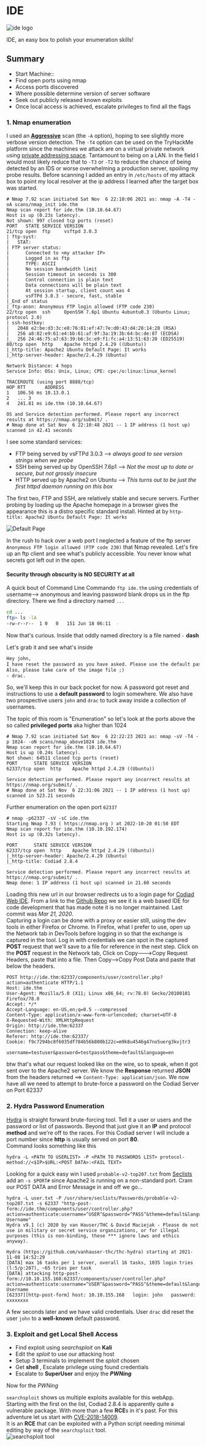 # IDE  
![ide logo](imgs/ide_room_logo.png)

IDE, an easy box to polish your enumeration skills!

## Summary

  * Start Machine::
  * Find open ports using nmap
  * Access ports discovered
  * Where possible determine version of server software
  * Seek out publicly released known exploits
  * Once local access is achieved, escalate privileges to find all the flags

### 1. Nmap enumeration

I used an [**Aggressive**](https://nmap.org/book/vscan-examples.html) scan (the `-A` option), hoping to see slightly more verbose version detection. The `-T4` option can be used on the TryHackMe platform since the machines we attack are on a virtual private network using [private addressing space](https://en.wikipedia.org/wiki/Private_network#Private_IPv4_addresses). Tantamount to being on a LAN. In the field I would most likely reduce that to `-T3` or `-T2` to reduce the chance of being detected by an IDS or worse overwhelming a production server, spoiling my probe results. Before scanning I added an entry in `/etc/hosts` of my attack box to point my local resolver at the ip address I learned after the target box was started.

```console
# Nmap 7.92 scan initiated Sat Nov  6 22:10:06 2021 as: nmap -A -T4 -oA scans/nmap_init ide.thm
Nmap scan report for ide.thm (10.10.64.67)
Host is up (0.23s latency).
Not shown: 997 closed tcp ports (reset)
PORT   STATE SERVICE VERSION
21/tcp open  ftp     vsftpd 3.0.3
| ftp-syst:
|   STAT:
| FTP server status:
|      Connected to <my attacker IP>
|      Logged in as ftp
|      TYPE: ASCII
|      No session bandwidth limit
|      Session timeout in seconds is 300
|      Control connection is plain text
|      Data connections will be plain text
|      At session startup, client count was 4
|      vsFTPd 3.0.3 - secure, fast, stable
|_End of status
|_ftp-anon: Anonymous FTP login allowed (FTP code 230)
22/tcp open  ssh     OpenSSH 7.6p1 Ubuntu 4ubuntu0.3 (Ubuntu Linux; protocol 2.0)
| ssh-hostkey:
|   2048 e2:be:d3:3c:e8:76:81:ef:47:7e:d0:43:d4:28:14:28 (RSA)
|   256 a8:82:e9:61:e4:bb:61:af:9f:3a:19:3b:64:bc:de:87 (ECDSA)
|_  256 24:46:75:a7:63:39:b6:3c:e9:f1:fc:a4:13:51:63:20 (ED25519)
80/tcp open  http    Apache httpd 2.4.29 ((Ubuntu))
|_http-title: Apache2 Ubuntu Default Page: It works
|_http-server-header: Apache/2.4.29 (Ubuntu)

Network Distance: 4 hops
Service Info: OSs: Unix, Linux; CPE: cpe:/o:linux:linux_kernel

TRACEROUTE (using port 8888/tcp)
HOP RTT       ADDRESS
1   106.56 ms 10.13.0.1
2   ... 3
4   241.81 ms ide.thm (10.10.64.67)

OS and Service detection performed. Please report any incorrect results at https://nmap.org/submit/ .
# Nmap done at Sat Nov  6 22:10:48 2021 -- 1 IP address (1 host up) scanned in 42.41 seconds
```

I see some standard services:  

* FTP being served by vsFTPd 3.0.3 --> *always good to see version strings when we probe*
* SSH being served up by OpenSSH 7.6p1 --> *Not the most up to date or secure, but not grossly insecure*
* HTTP served up by Apache2 on Ubuntu --> *This turns out to be just the first httpd daemon running on this box*

The first two, FTP and SSH, are relatively stable and secure servers. Further probing by loading up the Apache homepage in a browser gives the appearance this is a distro specific  standard install. Hinted at by `http-title: Apache2 Ubuntu Default Page: It works`

![Default Page](imgs/screenshot_default_page.png)

In the rush to hack over a web port I neglected a feature of the ftp server `Anonymous FTP login allowed (FTP code 230)` that Nmap revealed. Let's fire up an ftp client and see what's publicly accessible. You never know what secrets got left out in the open.

#### Security through obscurity is **NO SECURITY** at all

A quick bout of Command Line Commando `ftp ide.thm` using credentials of username--> anonymous and leaving password blank drops us in the ftp directory. There we find a directory named `...`
```sh
cd ...
ftp> ls -lA
-rw-r--r--  1 0   0   151 Jun 18 06:11  -
```  
Now that's curious. Inside that oddly named directory is a file named `-` **dash**  

Let's grab it and see what's inside  

```txt
Hey john,
I have reset the password as you have asked. Please use the default password to login.
Also, please take care of the image file ;)
- drac.
```  

So, we'll keep this in our back pocket for now. A password got reset and instructions to use a **default password** to login somewhere. We also have two prospective users `john` and `drac` to tuck away inside a collection of usernames.

The topic of this room is "Enumeration" so let's look at the ports above the so called **privileged ports** aka higher than 1024  

```nmap
# Nmap 7.92 scan initiated Sat Nov  6 22:22:23 2021 as: nmap -sV -T4 -p 1024- -oN scans/nmap_above1024 ide.thm
Nmap scan report for ide.thm (10.10.64.67)
Host is up (0.24s latency).
Not shown: 64511 closed tcp ports (reset)
PORT      STATE SERVICE VERSION
62337/tcp open  http    Apache httpd 2.4.29 ((Ubuntu))

Service detection performed. Please report any incorrect results at https://nmap.org/submit/ .
# Nmap done at Sat Nov  6 22:31:06 2021 -- 1 IP address (1 host up) scanned in 523.21 seconds
```  
Further enumeration on the open port `62337`

```console
# nmap -p62337 -sV -sC ide.thm
Starting Nmap 7.93 ( https://nmap.org ) at 2022-10-20 01:50 EDT
Nmap scan report for ide.thm (10.10.192.174)
Host is up (0.32s latency).

PORT      STATE SERVICE VERSION
62337/tcp open  http    Apache httpd 2.4.29 ((Ubuntu))
|_http-server-header: Apache/2.4.29 (Ubuntu)
|_http-title: Codiad 2.8.4

Service detection performed. Please report any incorrect results at https://nmap.org/submit/ .
Nmap done: 1 IP address (1 host up) scanned in 21.60 seconds
```

Loading this new url in our browser redirects us to a login page for [Codiad Web IDE](http://codiad.com). From a link to the [Github Repo](https://github.com/Codiad/Codiad) we see it is a web based IDE for code development that has made note it is no longer maintained.  Last commit was *Mar 21, 2020*.  
Capturing a login can be done with a proxy or easier still, using the dev tools in either Firefox or Chrome. In Firefox, what I prefer to use, open up the Network tab in DevTools before logging in so that the exchange is captured in the tool. Log in with credentials we can spot in the captured **POST** request that we'll save to a file for reference in the next step.  Click on the **POST** request in the Network tab, Click on Copy--->Copy Request Headers, paste that into a file. Then Copy-->Copy Post Data and paste that below the headers.  

```console
POST http://ide.thm:62337/components/user/controller.php?action=authenticate HTTP/1.1
Host: ide.thm
User-Agent: Mozilla/5.0 (X11; Linux x86_64; rv:78.0) Gecko/20100101 Firefox/78.0
Accept: */*
Accept-Language: en-US,en;q=0.5 --compressed
Content-Type: application/x-www-form-urlencoded; charset=UTF-8
X-Requested-With: XMLHttpRequest
Origin: http://ide.thm:62337
Connection: keep-alive
Referer: http://ide.thm:62337/
Cookie: f9c7294bc8f6035df784b56b800b122c=m9k8u4546g47no5uerg3kvjtr3

username=testuser&password=testpass&theme=default&language=en
```  

btw that's what our request looked like on the wire, so to speak, when it got sent over to the Apache2 server.  We know the **Response** returned **JSON** from the headers returned ==> `Content-Type: application/json`. We now have all we need to attempt to brute-force a password on the Codiad Server on Port 62337

### 2. Hydra Password Enumeration

[Hydra](https://github.com/vanhauser-thc/thc-hydra) is straight forward brute-forcing tool. Tell it a user or users and the password or list of passwords. Beyond that just give it an **IP** and protocol **method** and we're off to the races. For this Codiad server I will include a port number since **http** is usually served on port **80**.  
Command looks something like this  

`hydra -L <PATH TO USERLIST> -P <PATH TO PASSWORDS LIST> protocol-method://<$IP>$URL:<POST DATA>:<FAIL TEXT>`  

Looking for a quick easy win I used `probable-v2-top207.txt` from [Seclists](https://github.com/danielmiessler/SecLists) add an `-s $PORT#` since Apache2 is running on a non-standard port. Cram our POST DATA and Error Message in and off we go...

```console
hydra -L user.txt -P /usr/share/seclists/Passwords/probable-v2-top207.txt -s 62337 "http-post-form://ide.thm/components/user/controller.php?action=authenticate:username=^USER^&password=^PASS^&theme=default&language=en:Incorrect Username"
Hydra v9.1 (c) 2020 by van Hauser/THC & David Maciejak - Please do not use in military or secret service organizations, or for illegal purposes (this is non-binding, these *** ignore laws and ethics anyway).

Hydra (https://github.com/vanhauser-thc/thc-hydra) starting at 2021-11-08 14:52:29
[DATA] max 16 tasks per 1 server, overall 16 tasks, 1035 login tries (l:5/p:207), ~65 tries per task
[DATA] attacking http-post-form://10.10.155.168:62337/components/user/controller.php?action=authenticate:username=^USER^&password=^PASS^&theme=default&language=en:Incorrect Username
[62337][http-post-form] host: 10.10.155.168   login: john   password: xxxxxxxx
```  

A few seconds later and we have valid credentials. User `drac` did reset the user `john` to a **well-known** default password.

### 3. Exploit and get Local Shell Access  
  * Find exploit using *searchsploit* on **Kali**
  * Edit the *sploit* to use our attacking host
  * Setup 3 terminals to implement the *sploit* chosen
  * Get **shell** , Escalate privilege using found credentials
  * Escalate to **SuperUser** and enjoy the ***PWNing***

Now for the _PWNing_

`searchsploit` shows us multiple exploits available for this webApp.  
Starting with the first on the list, Codiad 2.8.4 is apparently quite a vulnerable package. 
With more than a few **RCE**s in it's past. For this adventure let us start with [CVE-2018-14009](https://www.cvedetails.com/cve/CVE-2018-14009/).  
It is an **RCE** that can be exploited with a Python script needing minimal editing by way of the `searchsploit` tool.  
![searchsploit tool](imgs/searchsploit_web.png)

```python

```

